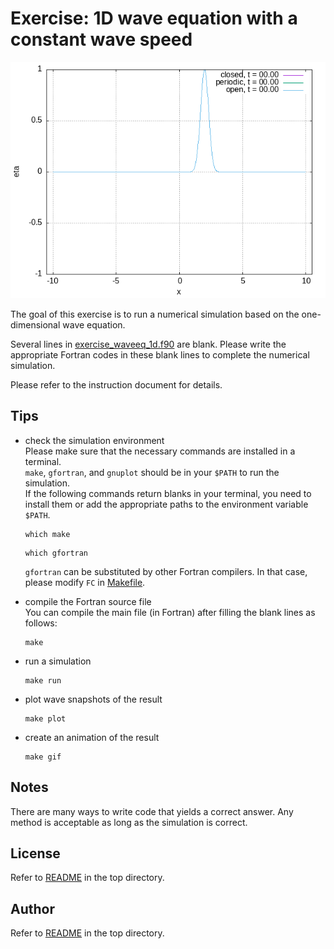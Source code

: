 # Exercise: 1D wave equation with a constant wave speed
<p align="center">
<img src="/fig/wave1d_bc_comparison.gif", width="700">
</p>  

The goal of this exercise is to run a numerical simulation based on the one-dimensional wave equation.  

Several lines in [exercise_waveeq_1d.f90](/ex_waveeq_1d/exercise_waveeq_1d.f90) are blank.
Please write the appropriate Fortran codes in these blank lines to complete the numerical simulation.  

Please refer to the instruction document for details.


## Tips
- check the simulation environment  
  Please make sure that the necessary commands are installed in a terminal.  
  `make`, `gfortran`, and `gnuplot` should be in your `$PATH` to run the simulation.  
  If the following commands return blanks in your terminal, you need to install them or add the appropriate paths to the environment variable `$PATH`.
  ```shell
  which make
  ```
  ```shell
  which gfortran
  ```
  `gfortran` can be substituted by other Fortran compilers. In that case, please modify `FC` in [Makefile](/ex_waveeq_1d/Makefile).


- compile the Fortran source file  
  You can compile the main file (in Fortran) after filling the blank lines as follows:
  ```shell
  make
  ```

- run a simulation
  ```shell
  make run
  ```

- plot wave snapshots of the result
  ```shell
  make plot
  ```

- create an animation of the result
  ```shell
  make gif
  ```


## Notes
There are many ways to write code that yields a correct answer.
Any method is acceptable as long as the simulation is correct.

## License
Refer to [README](/README.md) in the top directory.


## Author
Refer to [README](/README.md) in the top directory.
